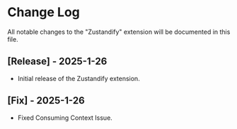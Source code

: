 # Change Log

All notable changes to the "Zustandify" extension will be documented in this file.

## [Release] - 2025-1-26

- Initial release of the Zustandify extension.

## [Fix] - 2025-1-26

- Fixed Consuming Context Issue.
